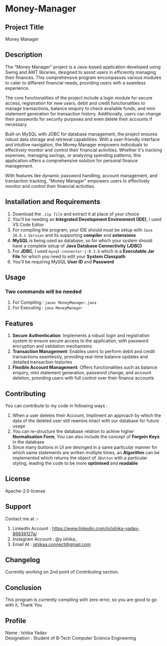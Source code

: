 # Money-Manager

## Project Title
Money Manager

## Description
The "Money Manager" project is a Java-based application developed using Swing and AWT libraries, designed to assist users in efficiently managing their finances. This comprehensive program encompasses various modules to cater to different financial needs, providing users with a seamless experience.

The core functionalities of the project include a login module for secure access, registration for new users, debit and credit functionalities to manage transactions, balance enquiry to check available funds, and mini statement generation for transaction history. Additionally, users can change their passwords for security purposes and even delete their accounts if necessary.

Built on MySQL with JDBC for database management, the project ensures robust data storage and retrieval capabilities. With a user-friendly interface and intuitive navigation, the Money Manager empowers individuals to effectively monitor and control their financial activities. Whether it's tracking expenses, managing savings, or analyzing spending patterns, this application offers a comprehensive solution for personal finance management.

With features like dynamic password handling, account management, and transaction tracking, "Money Manager" empowers users to effectively monitor and control their financial activities.

## Installation and Requirements
1. Download the `.zip file` and extract it at place of your choice
2. You'll be needing an <b>Integrated Development Environment (IDE)</b>, I used VS Code Editor
3. For compiling the program, your IDE should must be setup with `Java 20.0.1 Version` and its supporting <b>compiler</b> and <b>extensions</b>
4. <b>MySQL</b> is being used as database, so for which your system should have a complete setup of <b>Java Database Connectivity (JDBC)</b>
5. For <b>JDBC</b>, I used `mysql-connector-j-8.3.0` which is a <b>Executable Jar File</b> for which you need to edit your <b>System Classpath</b>
6. You'll be requiring MySQL <b>User ID</b> and <b>Password</b>

## Usage
### Two commands will be needed 
1. For Compiling : `javac MoneyManager.java`
2. For Executing : `java MoneyManager`

## Features
1. <b>Secure Authentication</b>: Implements a robust login and registration system to ensure secure access to the application, with password encryption and validation mechanisms
2. <b>Transaction Management</b>: Enables users to perform debit and credit transactions seamlessly, providing real-time balance updates and detailed transaction histories
3. <b>Flexible Account Management</b>: Offers functionalities such as balance enquiry, mini statement generation, password change, and account deletion, providing users with full control over their finance accounts

## Contributing
You can contribute to my code in following ways :
1. When a user deletes their Account, Impliment an approach by which the data of the deleted user still reamins intact with our database for future usage
2. You can re-structure the database relation to achive higher <b>Normalisation Form</b>, You can also include the concept of <b>Forgein Keys</b> in the database
3. Since many buttons in UI are desinged in a same particular manner for which same statements are written multiple times, an <b>Algorithm</b> can be implemented which returns the object of `JButton` with a particular styling, leading the code to be more <b>optimised</b> and <b>readable</b>  

## License
Apache-2.0 license

## Support
Contact me at :-

1. LinkedIn Account : https://www.linkedin.com/in/ishika-yadav-86839127a/
2. Instagram Account : @y.ishika_
3. Email At : ishikaa.connect@gmail.com

## Changelog
Currently working on 2nd point of Contributing section.

## Conclusion
This program is currently compiling with zero error, so you are good to go with it, Thank You

## Profile
Name : Ishika Yadav
<br>
Designation : Student of B-Tech Computer Science Engineering
